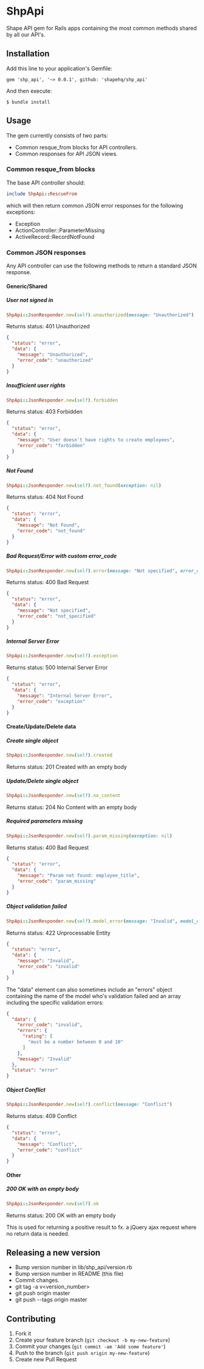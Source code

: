 # ShpApi

Shape API gem for Rails apps containing the most common methods shared by
all our API's.

## Installation

Add this line to your application's Gemfile:

    gem 'shp_api', '~> 0.0.1', github: 'shapehq/shp_api'

And then execute:

    $ bundle install

## Usage

The gem currently consists of two parts:

* Common resque_from blocks for API controllers.
* Common responses for API JSON views.


### Common resque_from blocks

The base API controller should:

```ruby
include ShpApi::RescueFrom
```
which will then return common JSON error responses for the following exceptions:

* Exception
* ActionController::ParameterMissing
* ActiveRecord::RecordNotFound


### Common JSON responses

Any API controller can use the following methods to return a standard JSON response.

#### Generic/Shared

##### User not signed in

```ruby
ShpApi::JsonResponder.new(self).unauthorized(message: "Unauthorized")
```

Returns status: 401 Unauthorized

```JSON
{
  "status": "error",
  "data": {
    "message": "Unauthorized",
    "error_code": "unauthorized"
  }
}
```

##### Insufficient user rights

```ruby
ShpApi::JsonResponder.new(self).forbidden
```

Returns status: 403 Forbidden

```JSON
{
  "status": "error",
  "data": {
    "message": "User doesn't have rights to create employees",
    "error_code": "forbidden"
  }
}
```

##### Not Found

```ruby
ShpApi::JsonResponder.new(self).not_found(exception: nil)
```

Returns status: 404 Not Found

```JSON
{
  "status": "error",
  "data": {
    "message": "Not Found",
    "error_code": "not_found"
  }
}
```

##### Bad Request/Error with custom error_code

```ruby
ShpApi::JsonResponder.new(self).error(message: "Not specified", error_code: "not_specified")
```

Returns status: 400 Bad Request

```JSON
{
  "status": "error",
  "data": {
    "message": "Not specified",
    "error_code": "not_specified"
  }
}
```

##### Internal Server Error

```ruby
ShpApi::JsonResponder.new(self).exception
```

Returns status: 500 Internal Server Error

```JSON
{
  "status": "error",
  "data": {
    "message": "Internal Server Error",
    "error_code": "exception"
  }
}
```

#### Create/Update/Delete data

##### Create single object

```ruby
ShpApi::JsonResponder.new(self).created
```

Returns status: 201 Created with an empty body

##### Update/Delete single object

```ruby
ShpApi::JsonResponder.new(self).no_content
```

Returns status: 204 No Content with an empty body

##### Required parameters missing

```ruby
ShpApi::JsonResponder.new(self).param_missing(exception: nil)
```

Returns status: 400 Bad Request

```JSON
{
  "status": "error",
  "data": {
    "message": "Param not found: employee_title",
    "error_code": "param_missing"
  }
}
```

##### Object validation failed

```ruby
ShpApi::JsonResponder.new(self).model_error(message: "Invalid", model_errors: nil)
```

Returns status: 422 Unprocessable Entity

```JSON
{
  "status": "error",
  "data": {
    "message": "Invalid",
    "error_code": "invalid"
  }
}
```

The "data" element can also sometimes include an "errors" object containing
the name of the model who's validation failed and an array including the
specific validation errors:

```JSON
{
  "data": {
    "error_code": "invalid",
    "errors": {
      "rating": [
        "must be a number between 0 and 10"
      ]
    },
    "message": "Invalid"
  },
  "status": "error"
}
```

##### Object Conflict

```ruby
ShpApi::JsonResponder.new(self).conflict(message: "Conflict")
```

Returns status: 409 Conflict

```JSON
{
  "status": "error",
  "data": {
    "message": "Conflict",
    "error_code": "conflict"
  }
}
```

#### Other

##### 200 OK with an empty body

```ruby
ShpApi::JsonResponder.new(self).ok
```

Returns status: 200 OK with an empty body

This is used for returning a positive result to fx. a jQuery ajax request where
no return data is needed.


## Releasing a new version

* Bump version number in lib/shp_api/version.rb
* Bump version number in README (this file)
* Commit changes.
* git tag -a v<version_number>
* git push origin master
* git push --tags origin master


## Contributing

1. Fork it
2. Create your feature branch (`git checkout -b my-new-feature`)
3. Commit your changes (`git commit -am 'Add some feature'`)
4. Push to the branch (`git push origin my-new-feature`)
5. Create new Pull Request
